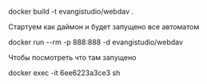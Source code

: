 
docker build -t evangistudio/webdav .

Стартуем как даймон и будет запущено все автоматом

docker run --rm -p 888:888 -d evangistudio/webdav

Чтобы посмотреть что там запущено

docker exec -it 6ee6223a3ce3 sh
